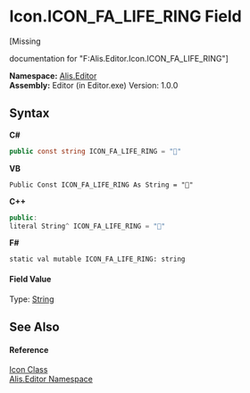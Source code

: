 # Icon.ICON_FA_LIFE_RING Field
 

\[Missing <summary> documentation for "F:Alis.Editor.Icon.ICON_FA_LIFE_RING"\]

**Namespace:**&nbsp;<a href="b150ade4-39de-a232-5f06-d3cdc1b2c538">Alis.Editor</a><br />**Assembly:**&nbsp;Editor (in Editor.exe) Version: 1.0.0

## Syntax

**C#**<br />
``` C#
public const string ICON_FA_LIFE_RING = ""
```

**VB**<br />
``` VB
Public Const ICON_FA_LIFE_RING As String = ""
```

**C++**<br />
``` C++
public:
literal String^ ICON_FA_LIFE_RING = ""
```

**F#**<br />
``` F#
static val mutable ICON_FA_LIFE_RING: string
```


#### Field Value
Type: <a href="https://docs.microsoft.com/dotnet/api/system.string" target="_blank">String</a>

## See Also


#### Reference
<a href="cc0f883c-67f8-f772-c6d7-a60b129f22a7">Icon Class</a><br /><a href="b150ade4-39de-a232-5f06-d3cdc1b2c538">Alis.Editor Namespace</a><br />